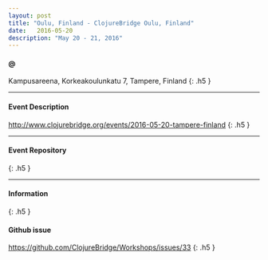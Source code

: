 ```yaml
---
layout: post
title: "Oulu, Finland - ClojureBridge Oulu, Finland"
date:   2016-05-20
description: "May 20 - 21, 2016"
---
```


#### @

Kampusareena, Korkeakoulunkatu 7, Tampere, Finland
{: .h5 }

---

#### Event Description

<http://www.clojurebridge.org/events/2016-05-20-tampere-finland>
{: .h5 }

---

#### Event Repository
{: .h5 }

---

#### Information
{: .h5 }


#### Github issue

<https://github.com/ClojureBridge/Workshops/issues/33>
{: .h5 }
